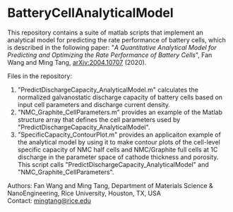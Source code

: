 # BatteryCellAnalyticalModel
This repository contains a suite of matlab scripts that implement an analytical model for predicting the rate performance of battery cells, which is described in the following paper: "_A Quantitative Analytical Model for Predicting and Optimizing the Rate Performance of Battery Cells_", Fan Wang and Ming Tang, [arXiv:2004.10707](https://arxiv.org/abs/2004.10707) (2020). 

Files in the repository:
1. "PredictDischargeCapacity_AnalyticalModel.m" calculates the normalized galvanostatic discharge capacity of battery cells based on input cell parameters and discharge current density. 
1. "NMC_Graphite_CellParameters.m" provides an example of the Matlab structure array that defines the cell parameters used by "PredictDischargeCapacity_AnalyticalModel".
1. "SpecificCapacity_ContourPlot.m" provides an applicaiton example of the analytical model by using it to make contour plots of the cell-level specific capacity of NMC half cells and NMC/Graphite full cells at 1C discharge in the parameter space of cathode thickness and porosity. This script calls "PredictDischargeCapacity_AnalyticalModel" and "NMC_Graphite_CellParameters". 

Authors:
Fan Wang and Ming Tang, 
Department of Materials Science & NanoEngineering, 
Rice University, Houston, TX, USA\
Contact: mingtang@rice.edu

